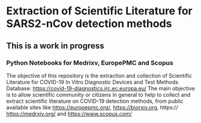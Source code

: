# Extraction of Scientific Literature for SARS2-nCov detection methods

## This is a work in progress

### Python Notebooks for Medrixv, EuropePMC and Scopus

The objective of this repository is the extraction and collection  of Scientific Literature for COVID-19 In Vitro Diagnostic Devices and Test Methods Database:
https://covid-19-diagnostics.jrc.ec.europa.eu/
The main objective is to allow scientific community or citizens in general to help to collect and extract scientific literature on COVID-19 detection methods, from public available sites like https://europepmc.org/, https://biorxiv.org, https:// https://medrxiv.org/ and https://www.scopus.com/


